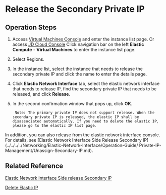 # Release the Secondary Private IP

## Operation Steps

1. Access [Virtual Machines Console](https://cns-console.jdcloud.com/host/compute/list) and enter the instance list page. Or access [JD Cloud Console](https://console.jdcloud.com) Click navigation bar on the left **Elastic Compute** - **Virtual Machines** to enter the instance list page.
2. Select Regions.
3. In the instance list, select the instance that needs to release the secondary private IP and click the name to enter the details page.
4. Click **Elastic Network Interface** tab, select the elastic network interface that needs to release IP, find the secondary private IP that needs to be released, and click **Release**.
5. In the second confirmation window that pops up, click **OK**.

		Note: The primary private IP does not support release. When the secondary private IP is released, the elastic IP shall be disassociated automatically. If you need to delete the elastic IP, please go to the elastic IP list page.

In addition, you can also release from the elastic network interface console. For details, see [Elastic Network Interface Side Release Secondary IP](../../../../Networking/Elastic-Network-Interface/Operation-Guide/ Private-IP-Management/Unassign-Secondary-IP.md).


## Related Reference

[Elastic Network Interface Side release Secondary IP](../../../../Networking/Elastic-Network-Interface/Operation-Guide/Private-IP-Management/Unassign-Secondary-IP.md)

[Delete Elastic IP](../../../../Networking/Elastic-IP/Operation-Guide/Elastic-IP-Management/Delete-Elastic-IP.md)